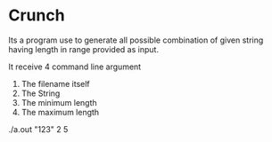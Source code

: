 # Crunch

Its a program use to generate all possible combination of given string having length in range provided as input.

It receive 4 command line argument
1. The filename itself
2. The String
3. The minimum length
4. The maximum length

./a.out "123" 2 5

